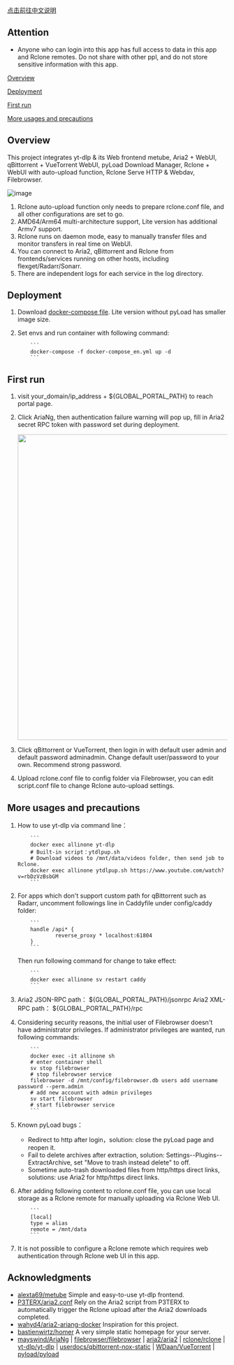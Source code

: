 [点击前往中文说明](https://github.com/wy580477/Leech-AIO-APP-EX/blob/main/README_chs.md)

## Attention

- Anyone who can login into this app has full access to data in this app and Rclone remotes. Do not share with other ppl, and do not store sensitive information with this app.

[Overview](#Overview)

[Deployment](#Deployment)

[First run](#first)

[More usages and precautions](#more)  

## <a id="Overview"></a>Overview

This project integrates yt-dlp & its Web frontend metube, Aria2 + WebUI, qBittorrent + VueTorrent WebUI, pyLoad Download Manager, Rclone + WebUI with auto-upload function, Rclone Serve HTTP & Webdav, Filebrowser.

![image](https://user-images.githubusercontent.com/98247050/170442242-9876b732-c3c0-4604-a820-f26545f1f620.png)

 1. Rclone auto-upload function only needs to prepare rclone.conf file, and all other configurations are set to go.
 2. AMD64/Arm64 multi-architecture support, Lite version has additional Armv7 support.
 3. Rclone runs on daemon mode, easy to manually transfer files and monitor transfers in real time on WebUI.
 4. You can connect to Aria2, qBittorrent and Rclone from frontends/services running on other hosts, including flexget/Radarr/Sonarr.
 5. There are independent logs for each service in the log directory.

## <a id="Deployment"></a>Deployment

 1. Download [docker-compose file](https://raw.githubusercontent.com/wy580477/Leech-AIO-APP-EX/container/docker-compose_en.yml). Lite version without pyLoad has smaller image size.
 2. Set envs and run container with following command:

            ```
            docker-compose -f docker-compose_en.yml up -d
            ```

## <a id="first"></a>First run

   1. visit your_domain/ip_address + \${GLOBAL_PORTAL_PATH} to reach portal page.
   2. Click AriaNg, then authentication failure warning will pop up, fill in Aria2 secret RPC token with password set during deployment.  

         <img src="https://user-images.githubusercontent.com/98247050/165651080-b1b79ba6-7cc0-4c7c-b65b-fbc4256f59f9.png"  width="700"/>

   3. Click qBittorrent or VueTorrent, then login in with default user admin and default password adminadmin. Change default user/password to your own. Recommend strong password.
   4. Upload rclone.conf file to config folder via Filebrowser, you can edit script.conf file to change Rclone auto-upload settings.

## <a id="more"></a>More usages and precautions

 1. How to use yt-dlp via command line：  

            ```
            docker exec allinone yt-dlp
            # Built-in script：ytdlpup.sh
            # Download videos to /mnt/data/videos folder, then send job to Rclone.
            docker exec allinone ytdlpup.sh https://www.youtube.com/watch?v=rbDzVzBsbGM
            ```
 2. For apps which don't support custom path for qBittorrent such as Radarr, uncomment followings line in Caddyfile under config/caddy folder:

            ```
            handle /api* {       
                    reverse_proxy * localhost:61804
            }
            ```
    Then run following command for change to take effect:

            ```
            docker exec allinone sv restart caddy
            ```
 3. Aria2 JSON-RPC path： ${GLOBAL_PORTAL_PATH}/jsonrpc
    Aria2 XML-RPC path： ${GLOBAL_PORTAL_PATH}/rpc
 4. Considering security reasons, the initial user of Filebrowser doesn't have administrator privileges. If administrator privileges are wanted, run following commands:  

            ```
            docker exec -it allinone sh
            # enter container shell
            sv stop filebrowser
            # stop filebrowser service
            filebrowser -d /mnt/config/filebrowser.db users add username password --perm.admin
            # add new account with admin privileges
            sv start filebrowser
            # start filebrowser service
            ```
 5. Known pyLoad bugs：
    - Redirect to http after login，solution: close the pyLoad page and reopen it.
    - Fail to delete archives after extraction, solution: Settings--Plugins--ExtractArchive, set "Move to trash instead delete" to off.
    - Sometime auto-trash downloaded files from http/https direct links, solutions: use Aria2 for http/https direct links.
 6. After adding following content to rclone.conf file, you can use local storage as a Rclone remote for manually uploading via Rclone Web UI.

            ```
            [local]
            type = alias
            remote = /mnt/data
            ```

 7. It is not possible to configure a Rclone remote which requires web authentication through Rclone web UI in this app.

## Acknowledgments

- [alexta69/metube](https://github.com/alexta69/metube) Simple and easy-to-use yt-dlp frontend.
- [P3TERX/aria2.conf](https://github.com/P3TERX/aria2.conf)  Rely on the Aria2 script from P3TERX to automatically trigger the Rclone upload after the Aria2 downloads completed.
- [wahyd4/aria2-ariang-docker](https://github.com/wahyd4/aria2-ariang-docker)  Inspiration for this project.
- [bastienwirtz/homer](https://github.com/bastienwirtz/homer)  A very simple static homepage for your server.
- [mayswind/AriaNg](https://github.com/mayswind/AriaNg) | [filebrowser/filebrowser](https://github.com/filebrowser/filebrowser) | [aria2/aria2](https://github.com/aria2/aria2) | [rclone/rclone](https://github.com/rclone/rclone) | [yt-dlp/yt-dlp](https://github.com/yt-dlp/yt-dlp) | [userdocs/qbittorrent-nox-static](https://github.com/userdocs/qbittorrent-nox-static) | [WDaan/VueTorrent](https://github.com/WDaan/VueTorrent) | [pyload/pyload](https://github.com/pyload/pyload)
